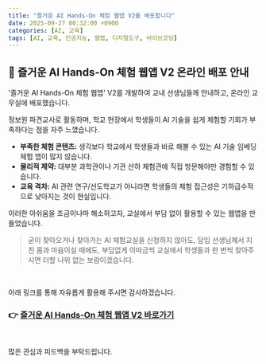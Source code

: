 ```yaml
---
title: "즐거운 AI Hands-On 체험 웹앱 V2를 배포합니다"
date: 2025-09-27 00:32:00 +0900
categories: [AI, 교육]
tags: [AI, 교육, 인공지능, 웹앱, 디지털도구, 바이브코딩]
---
```


## 🚀 즐거운 AI Hands-On 체험 웹앱 V2 온라인 배포 안내

'즐거운 AI Hands-On 체험 웹앱' V2를 개발하여 교내 선생님들께 안내하고, 온라인 교무실에 배포했습니다.

정보원 파견교사로 활동하며, 학교 현장에서 학생들이 AI 기술을 쉽게 체험할 기회가 부족하다는 점을 자주 느꼈습니다.

* **부족한 체험 콘텐츠:** 생각보다 학교에서 학생들과 바로 해볼 수 있는 AI 기술 임베딩 체험 앱이 많지 않습니다.
* **물리적 제약:** 대부분 과학관이나 기관 산하 체험관에 직접 방문해야만 경험할 수 있습니다.
* **교육 격차:** AI 관련 연구/선도학교가 아니라면 학생들의 체험 접근성은 기하급수적으로 낮아지는 것이 현실입니다.

이러한 아쉬움을 조금이나마 해소하고자, 교실에서 부담 없이 활용할 수 있는 웹앱을 만들었습니다.

> 굳이 찾아오거나 찾아가는 AI 체험교실을 신청하지 않아도,
> 담임 선생님께서 지친 몸과 마음이실 때에도,
> 부담없게 이따금씩 교실에서 학생들과 한 번씩 찾아주시면 더할 나위 없는 보람이겠습니다.

<br>

아래 링크를 통해 자유롭게 활용해 주시면 감사하겠습니다.

### 👉 [즐거운 AI Hands-On 체험 웹앱 V2 바로가기](https://ai-hands-on-booth-v2.netlify.app/)

<br>

많은 관심과 피드백을 부탁드립니다.
